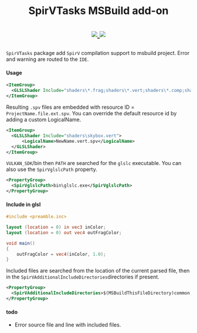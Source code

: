 <h1 align="center">
  SpirVTasks MSBuild add-on
  <br>  
<p align="center">
  <a href="https://www.nuget.org/packages/SpirVTasks">
    <img src="https://buildstats.info/nuget/SpirVTasks">
  </a>
  <a href="https://www.paypal.me/GrandTetraSoftware">
    <img src="https://img.shields.io/badge/Donate-PayPal-green.svg">
  </a>  
</p>
</h1>

`SpirVTasks` package add `SpirV` compilation support to msbuild project. Error and warning
are routed to the `IDE`.


#### Usage
```xml
<ItemGroup>    
  <GLSLShader Include="shaders\*.frag;shaders\*.vert;shaders\*.comp;shaders\*.geom" />
</ItemGroup> 
```
Resulting `.spv` files are embedded with resource ID = `ProjectName.file.ext.spv`. You can override the default resource id by adding a custom LogicalName.
```xml
<ItemGroup>    
  <GLSLShader Include="shaders\skybox.vert">
	  <LogicalName>NewName.vert.spv</LogicalName>
  </GLSLShader>
</ItemGroup> 
```
`VULKAN_SDK`/bin then `PATH` are searched for the `glslc` executable. You can also use the `SpirVglslcPath` property.
```xml
<PropertyGroup>
  <SpirVglslcPath>bin\glslc.exe</SpirVglslcPath>
</PropertyGroup>
```

#### Include in glsl
```glsl
#include <preamble.inc>

layout (location = 0) in vec3 inColor;
layout (location = 0) out vec4 outFragColor;

void main() 
{
    outFragColor = vec4(inColor, 1.0);
}
```
Included files are searched from the location of the current parsed file, then in the `SpirVAdditionalIncludeDirectories`directories if present.
```xml
<PropertyGroup>
  <SpirVAdditionalIncludeDirectories>$(MSBuildThisFileDirectory)common;testdir;../anotherdir</SpirVAdditionalIncludeDirectories>
</PropertyGroup>
```

#### todo

- Error source file and line with included files.
